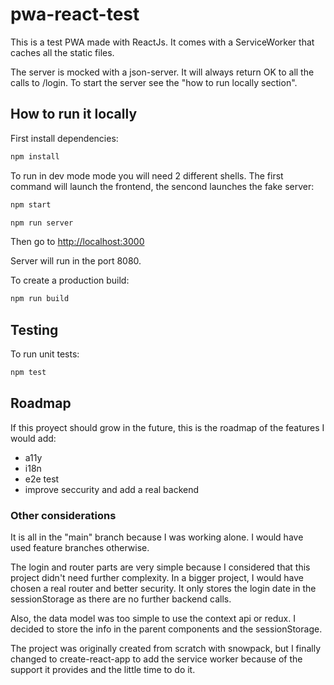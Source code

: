 # pwa-react-test

This is a test PWA made with ReactJs. It comes with a ServiceWorker that caches all the static files.

The server is mocked with a json-server. It will always return OK to all the calls to /login. To start the server see the "how to run locally section".

## How to run it locally

First install dependencies:

```sh
npm install
```

To run in dev mode mode you will need 2 different shells. The first command will launch the frontend, the sencond launches the fake server:

```sh
npm start
```

```sh
npm run server
```

Then go to [http://localhost:3000](http://localhost:3000)

Server will run in the port 8080.

To create a production build:

```sh
npm run build
```

## Testing

To run unit tests:

```sh
npm test
```

## Roadmap

If this proyect should grow in the future, this is the roadmap of the features I would add:

- a11y
- i18n
- e2e test
- improve seccurity and add a real backend

### Other considerations

It is all in the "main" branch because I was working alone. I would have used feature branches otherwise.

The login and router parts are very simple because I considered that this project didn't need further complexity. In a bigger project, I would have chosen a real router and better security. It only stores the login date in the sessionStorage as there are no further backend calls.

Also, the data model was too simple to use the context api or redux. I decided to store the info in the parent components and the sessionStorage.

The project was originally created from scratch with snowpack, but I finally changed to create-react-app to add the service worker because of the support it provides and the little time to do it.
